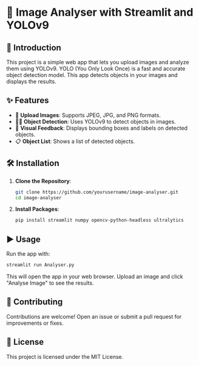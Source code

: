 # 📸 Image Analyser with Streamlit and YOLOv9

## 🚀 Introduction

This project is a simple web app that lets you upload images and analyze them using YOLOv9. YOLO (You Only Look Once) is a fast and accurate object detection model. This app detects objects in your images and displays the results.

## ✨ Features

- 📂 **Upload Images**: Supports JPEG, JPG, and PNG formats.
- 🕵️‍♂️ **Object Detection**: Uses YOLOv9 to detect objects in images.
- 🎨 **Visual Feedback**: Displays bounding boxes and labels on detected objects.
- 📋 **Object List**: Shows a list of detected objects.

## 🛠️ Installation

1. **Clone the Repository**:
    ```sh
    git clone https://github.com/yourusername/image-analyser.git
    cd image-analyser
    ```

2. **Install Packages**:
    ```sh
    pip install streamlit numpy opencv-python-headless ultralytics
    ```

## ▶️ Usage

Run the app with:
```sh
streamlit run Analyser.py
```

This will open the app in your web browser. Upload an image and click "Analyse Image" to see the results.

## 🤝 Contributing
Contributions are welcome! Open an issue or submit a pull request for improvements or fixes.

## 📄 License
This project is licensed under the MIT License.
